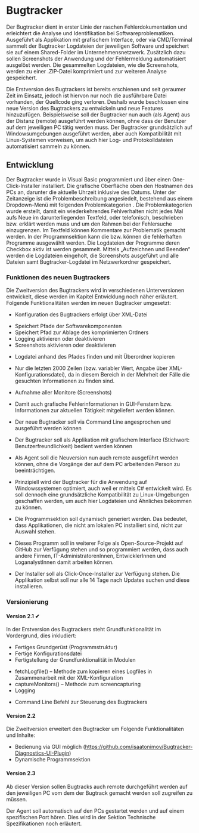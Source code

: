 # Bugtracker
Der Bugtracker dient in erster Linie der raschen Fehlerdokumentation und erleichtert die Analyse und Identifikation bei Softwareproblematiken. Ausgeführt als Applikation mit 
grafischem Interface, oder via CMD/Terminal sammelt der Bugtracker Logdateien der jeweiligen Software und speichert sie auf einem Shared-Folder im Unternehmensnetzwerk. 
Zusätzlich dazu sollen Screenshots der Anwendung und der Fehlermeldung automatisiert ausgelöst werden. Die gesammelten Logdateien, wie die Screenshots, werden zu einer .ZIP-Datei 
komprimiert und zur weiteren Analyse gespeichert. 

Die Erstversion des Bugtrackers ist bereits erschienen und seit geraumer Zeit im Einsatz, jedoch ist hiervon nur noch die ausführbare Datei vorhanden, der Quellcode ging verloren. 
Deshalb wurde beschlossen eine neue Version des Bugtrackers zu entwickeln und neue Features hinzuzufügen. Beispielsweise soll der Bugtracker nun auch (als Agent) aus der Distanz 
(remote) ausgeführt werden können, ohne dass der Benutzer auf dem jeweiligen PC tätig werden muss. Der Bugtracker grundsätzlich auf Windowsumgebungen ausgeführt werden, aber auch 
Kompatibilität mit Linux-Systemen vorweisen, um auch hier Log- und Protokolldateien automatisiert sammeln zu können. 

## Entwicklung

Der Bugtracker wurde in Visual Basic programmiert und über einen One-Click-Installer installiert. Die grafische Oberfläche oben den Hostnamen des PCs an, darunter die aktuelle Uhrzeit inklusive des Datums. Unter der Zeitanzeige ist die Problembeschreibung angesiedelt, bestehend aus einem Dropdown-Menü mit folgenden Problemkategorien .
Die Problemkategorien wurde erstellt, damit ein wiederkehrendes Fehlverhalten nicht jedes Mal aufs Neue im darunterliegenden Textfeld, oder telefonisch, beschrieben bzw. erklärt werden muss und um den Rahmen bei der Fehlersuche einzugrenzen. Im Textfeld können Kommentare zur Problematik gemacht werden.
In der Programmsektion kann die bzw. können die fehlerhaften Programme ausgewählt werden. Die Logdateien der Programme deren Checkbox aktiv ist werden gesammelt. 
Mittels „Aufzeichnen und Beenden“ werden die Logdateien eingeholt, die Screenshots ausgeführt und alle Dateien samt Bugtracker-Logdatei im Netzwerkordner gespeichert. 


### Funktionen des neuen Bugtrackers
Die Zweitversion des Bugtrackers wird in verschiedenen Unterversionen entwickelt, diese werden im Kapitel Entwicklung noch näher erläutert. Folgende Funktionalitäten werden im neuen Bugtracker umgesetzt:
*	Konfiguration des Bugtrackers erfolgt über XML-Datei
  -	Speichert Pfade der Softwarekomponenten
  -	Speichert Pfad zur Ablage des komprimierten Ordners
  -	Logging aktivieren oder deaktivieren
  -	Screenshots aktivieren oder deaktivieren

*	Logdatei anhand des Pfades finden und mit Überordner kopieren
  - Nur die letzten 2000 Zeilen (bzw. variabler Wert, Angabe über XML-Konfigurationsdatei), da in diesem Bereich in der Mehrheit der Fälle die gesuchten Informationen zu finden sind.

*	Aufnahme aller Monitore (Screenshots)
  - Damit auch grafische Fehlerinformationen in GUI-Fenstern bzw. Informationen zur aktuellen Tätigkeit mitgeliefert werden können.

*	Der neue Bugtracker soll via Command Line angesprochen und ausgeführt werden können

*	Der Bugtracker soll als Applikation mit grafischem Interface (Stichwort: Benutzerfreundlichkeit) bedient werden können

*	Als Agent soll die Neuversion nun auch remote ausgeführt werden können, ohne die Vorgänge der auf dem PC arbeitenden Person zu beeinträchtigen.

*	Prinzipiell wird der Bugtracker für die Anwendung auf Windowssystemen optimiert, auch weil er mittels C# entwickelt wird. Es soll dennoch eine grundsätzliche Kompatibilität zu Linux-Umgebungen geschaffen werden, um auch hier Logdateien und Ähnliches bekommen zu können.

*	Die Programmsektion soll dynamisch generiert werden. Das bedeutet, dass Applikationen, die nicht am lokalen PC installiert sind, nicht zur Auswahl stehen.

*	Dieses Programm soll in weiterer Folge als Open-Source-Projekt auf GitHub zur Verfügung stehen und so programmiert werden, dass auch andere Firmen, IT-AdministratorenInnen, EntwicklerInnen und LoganalystInnen damit arbeiten können.

*	Der Installer soll als Click-Once-Installer zur Verfügung stehen. Die Applikation selbst soll nur alle 14 Tage nach Updates suchen und diese installieren. 


### Versionierung

#### Version 2.1 ✔
In der Erstversion des Bugtrackers steht Grundfunktionalität im Vordergrund, dies inkludiert:
*	Fertiges Grundgerüst (Programmstruktur)
*	Fertige Konfigurationsdatei
*	Fertigstellung der Grundfunktionalität in Modulen
  - fetchLogfile() – Methode zum kopieren eines Logfiles in Zusammenarbeit mit der XML-Konfiguration  
  - captureMonitors() – Methode zum screencapturing
  - Logging
*	Command Line Befehl zur Steuerung des Bugtrackers


#### Version 2.2
Die Zweitversion erweitert den Bugtracker um Folgende Funktionalitäten und Inhalte: 
* Bedienung via GUI möglich (https://github.com/isaatonimov/Bugtracker-Diagnostics-UI-Plugin)
* Dynamische Programmsektion


#### Version 2.3
Ab dieser Version sollen Bugtracks auch remote durchgeführt werden auf den jeweiligen PC vom dem der Bugtrack gemacht werden soll zugreifen zu müssen. 

Der Agent soll automatisch auf den PCs gestartet werden und auf einem spezifischen Port hören. Dies wird in der Sektion Technische Spezifikationen noch erläutert.



